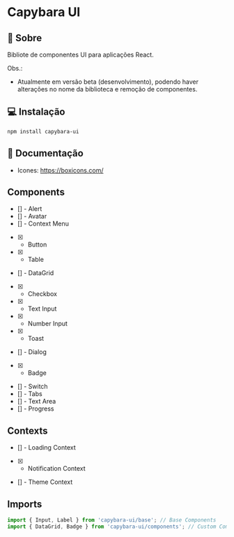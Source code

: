 # Capybara UI

## 🔎 Sobre
Bibliote de componentes UI para aplicações React.

Obs.: 
- Atualmente em versão beta (desenvolvimento), podendo haver alterações no nome da biblioteca e remoção de componentes.

## 💻 Instalação

```sh
npm install capybara-ui
```

## 📖 Documentação
- Icones: https://boxicons.com/

## Components
- [] - Alert
- [] - Avatar
- [] - Context Menu
- [x] - Button
- [x] - Table
- [] - DataGrid
- [x] - Checkbox
- [x] - Text Input
- [x] - Number Input
- [x] - Toast
- [] - Dialog
- [x] - Badge
- [] - Switch
- [] - Tabs
- [] - Text Area
- [] - Progress

## Contexts
- [] - Loading Context
- [x] - Notification Context
- [] - Theme Context

## Imports
``` jsx
import { Input, Label } from 'capybara-ui/base'; // Base Components
import { DataGrid, Badge } from 'capybara-ui/components'; // Custom Components
```
